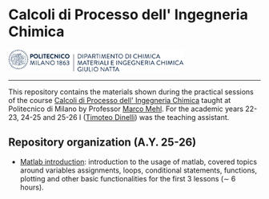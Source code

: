 # Calcoli di Processo dell' Ingegneria Chimica

<img src="_static/Chimica_logo_orizzontale_blu_ita.png" alt="drawing" width="350">

---

This repository contains the materials shown during the practical sessions of the course [Calcoli di
Processo dell' Ingegneria
Chimica](https://www11.ceda.polimi.it/schedaincarico/schedaincarico/controller/scheda_pubblica/SchedaPublic.do?&evn_default=evento&c_classe=764402&polij_device_category=DESKTOP&__pj0=0&__pj1=27c6a939c8ed68d18f61e3b440241503)
taught at Politecnico di Milano by Professor [Marco
Mehl](http://creckmodeling.chem.polimi.it/menu-people/menu-people-faculty/menu-people-marco-mehl).
For the academic years 22-23, 24-25 and 25-26 I ([Timoteo Dinelli](https://tdinelli.github.io/)) was the teaching assistant.


## Repository organization (A.Y. 25-26)

- [Matlab introduction]():
introduction to the usage of matlab, covered topics around variables assignments, loops, conditional
statements, functions, plotting and other basic functionalities for the first 3 lessons ($\sim$ 6
hours).

<!-- - [Practical Session 1](https://github.com/tdinelli/Calcoli-di-Processo-dell-Ingegneria-Chimica/tree/main/A.Y.%2024-25/Practical%20Session%2001): -->
<!-- Numbers representation, numerical errors and approximations, rounding ($\sim$ 2 hours). -->
<!---->
<!-- - [Practical Session 2](https://github.com/tdinelli/Calcoli-di-Processo-dell-Ingegneria-Chimica/tree/main/A.Y.%2024-25/Practical%20Session%2002): -->
<!-- Linear systems of equations Part 1 ($\sim$ 2 hours). -->
<!---->
<!-- - [Practical Session 3](https://github.com/tdinelli/Calcoli-di-Processo-dell-Ingegneria-Chimica/tree/main/A.Y.%2024-25/Practical%20Session%2003): -->
<!-- Linear systems of equations Part 2 ($\sim$ 2 hours). -->
<!---->
<!-- - [Practical Session 4](https://github.com/tdinelli/Calcoli-di-Processo-dell-Ingegneria-Chimica/tree/main/A.Y.%2024-25/Practical%20Session%2004): -->
<!-- Root finding Part 1 ($\sim$ 2 hours). -->
<!---->
<!-- - [Practical Session 5](https://github.com/tdinelli/Calcoli-di-Processo-dell-Ingegneria-Chimica/tree/main/A.Y.%2024-25/Practical%20Session%2005): -->
<!-- Root finding Part 2 ($\sim$ 2 hours). -->
<!---->
<!-- - [Practical Session 6](https://github.com/tdinelli/Calcoli-di-Processo-dell-Ingegneria-Chimica/tree/main/A.Y.%2024-25/Practical%20Session%2006): -->
<!-- Final exam simulation ($\sim$ 2 hours). -->
<!---->
<!-- - [Practical Session 7](https://github.com/tdinelli/Calcoli-di-Processo-dell-Ingegneria-Chimica/tree/main/A.Y.%2024-25/Practical%20Session%2007): -->
<!-- Numerical Integration ($\sim$ 2 hours). -->
<!---->
<!-- - [Practical Session 8](https://github.com/tdinelli/Calcoli-di-Processo-dell-Ingegneria-Chimica/tree/main/A.Y.%2024-25/Practical%20Session%2008): -->
<!-- Ordinary Differential Equations Part 1 ($\sim$ 2 hours). -->
<!---->
<!-- - [Practical Session 9](https://github.com/tdinelli/Calcoli-di-Processo-dell-Ingegneria-Chimica/tree/main/A.Y.%2024-25/Practical%20Session%2009): -->
<!-- Ordinary Differential Equations Part 2 ($\sim$ 2 hours). -->
<!---->
<!-- - [Practical Session 10](https://github.com/tdinelli/Calcoli-di-Processo-dell-Ingegneria-Chimica/tree/main/A.Y.%2024-25/Practical%20Session%2010): -->
<!-- Final exam simulation ($\sim$ 2 hours). -->
<!---->
<!-- - [Practical Session 11](https://github.com/tdinelli/Calcoli-di-Processo-dell-Ingegneria-Chimica/tree/main/A.Y.%2024-25/Practical%20Session%2011): -->
<!-- Final exam simulation ($\sim$ 2 hours). -->
<!---->
<!-- - [Practical Session 12](https://github.com/tdinelli/Calcoli-di-Processo-dell-Ingegneria-Chimica/tree/main/A.Y.%2024-25/Practical%20Session%2012): -->
<!-- Mono dimensional optimization ($\sim$ 2 hours). -->

